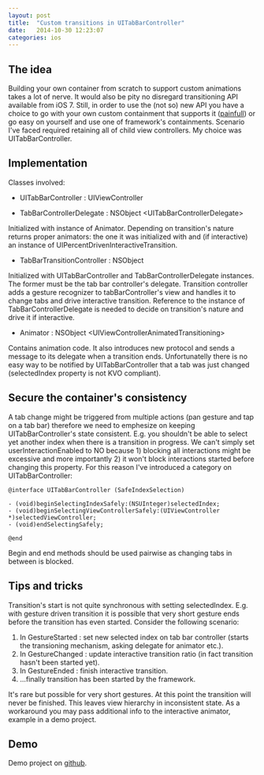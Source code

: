 ```yaml
---
layout: post
title:  "Custom transitions in UITabBarController"
date:   2014-10-30 12:23:07
categories: ios
---
```


## The idea

Building your own container from scratch to support custom animations takes a lot of nerve. It would also be pity no disregard transitioning API available from iOS 7. Still, in order to use the (not so) new API you have a choice to go with your own custom containment that supports it ([painfull][objc_issue]) or go easy on yourself and use one of framework's containments.
Scenario I've faced required retaining all of child view controllers. My choice was UITabBarController.

## Implementation

Classes involved:

* UITabBarController : UIViewController

* TabBarControllerDelegate : NSObject \<UITabBarControllerDelegate\>

Initialized with instance of Animator. Depending on transition's nature returns proper animators: the one it was initialized with and (if interactive) an instance of UIPercentDrivenInteractiveTransition.

* TabBarTransitionController : NSObject

Initialized with UITabBarController and TabBarControllerDelegate instances. The former must be the tab bar controller's delegate.
Transition controller adds a gesture recognizer to tabBarController's view and handles it to change tabs and drive interactive transition. Reference to the instance of TabBarControllerDelegate is needed to decide on transition's nature and drive it if interactive.

* Animator : NSObject \<UIViewControllerAnimatedTransitioning\>

Contains animation code. It also introduces new protocol and sends a message to its delegate when a transition ends. 
Unfortunatelly there is no easy way to be notified by UITabBarController that a tab was just changed (selectedIndex property is not KVO compliant).

## Secure the container's consistency

A tab change might be triggered from multiple actions (pan gesture and tap on a tab bar) therefore we need to emphesize on keeping UITabBarController's state consistent. E.g. you shouldn't be able to select yet another index when there is a transition in progress. We can't simply set userInteractionEnabled to NO because 1) blocking all interactions might be excessive and more importantly 2) it won't block interactions started before changing this property. For this reason I've introduced a category on UITabBarController:

``` objc
@interface UITabBarController (SafeIndexSelection)

- (void)beginSelectingIndexSafely:(NSUInteger)selectedIndex;
- (void)beginSelectingViewControllerSafely:(UIViewController *)selectedViewController;
- (void)endSelectingSafely;

@end
```

Begin and end methods should be used pairwise as changing tabs in between is blocked.

## Tips and tricks

Transition's start is not quite synchronous with setting selectedIndex. E.g. with gesture driven transition it is possible that very short gesture ends before the transition has even started. Consider the following scenario:

1. In GestureStarted : set new selected index on tab bar controller (starts the transioning mechanism, asking delegate for animator etc.).
2. In GestureChanged : update interactive transition ratio (in fact transition hasn't been started yet). 
3. In GestureEnded : finish interactive transition.
4. ...finally transition has been started by the framework.

It's rare but possible for very short gestures. At this point the transition will never be finished. This leaves view hierarchy in inconsistent state. As a workaround you may pass additional info to the interactive animator, example in a demo project.

## Demo

Demo project on [github][demo_project].

[objc_issue]: http://www.objc.io/issue-12/custom-container-view-controller-transitions.html
[demo_project]: https://github.com/danielgarbien/TabBarTransitioning

